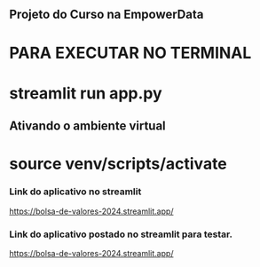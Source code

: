## Projeto do Curso na EmpowerData

# PARA EXECUTAR NO TERMINAL
# streamlit run app.py

## Ativando o ambiente virtual
# source venv/scripts/activate

### Link do aplicativo no streamlit

https://bolsa-de-valores-2024.streamlit.app/

### Link do aplicativo postado no streamlit para testar.

https://bolsa-de-valores-2024.streamlit.app/

